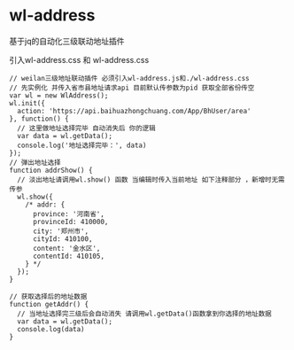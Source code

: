 # wl-address
基于jq的自动化三级联动地址插件

引入wl-address.css 和 wl-address.css

    
    
    
    // weilan三级地址联动插件 必须引入wl-address.js和./wl-address.css
    // 先实例化 并传入省市县地址请求api 目前默认传参数为pid 获取全部省份传空
    var wl = new WlAddress();
    wl.init({
      action: 'https://api.baihuazhongchuang.com/App/BhUser/area'
    }, function() {
      // 这里做地址选择完毕 自动消失后 你的逻辑
      var data = wl.getData();
      console.log('地址选择完毕：', data)
    });
    // 弹出地址选择
    function addrShow() {
      // 淡出地址请调用wl.show() 函数 当编辑时传入当前地址 如下注释部分 ，新增时无需传参
      wl.show({
        /* addr: {
          province: '河南省',
          provinceId: 410000,
          city: '郑州市',
          cityId: 410100,
          content: '金水区',
          contentId: 410105,
        } */
      });
    }

    // 获取选择后的地址数据
    function getAddr() {
      // 当地址选择完三级后会自动消失 请调用wl.getData()函数拿到你选择的地址数据
      var data = wl.getData();
      console.log(data)
    }
